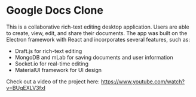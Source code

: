 # Google Docs Clone

This is a collaborative rich-text editing desktop application. Users are able to create, view, edit, and share their documents. The app was built on the Electron framework with React and incorporates several features, such as:

- Draft.js for rich-text editing
- MongoDB and mLab for saving documents and user information
- Socket.io for real-time editing
- MaterialUI framework for UI design

Check out a video of the project here: https://www.youtube.com/watch?v=BUqEXLV3fxI
